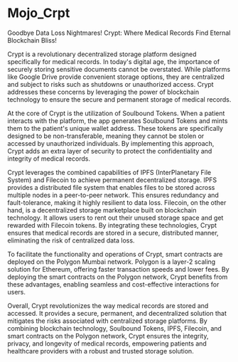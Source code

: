 # Mojo_Crpt
Goodbye Data Loss Nightmares! Crypt: Where Medical Records Find Eternal Blockchain Bliss!


Crypt is a revolutionary decentralized storage platform designed specifically for medical records. In today's digital age, the importance of securely storing sensitive documents cannot be overstated. While platforms like Google Drive provide convenient storage options, they are centralized and subject to risks such as shutdowns or unauthorized access. Crypt addresses these concerns by leveraging the power of blockchain technology to ensure the secure and permanent storage of medical records.

At the core of Crypt is the utilization of Soulbound Tokens. When a patient interacts with the platform, the app generates Soulbound Tokens and mints them to the patient's unique wallet address. These tokens are specifically designed to be non-transferable, meaning they cannot be stolen or accessed by unauthorized individuals. By implementing this approach, Crypt adds an extra layer of security to protect the confidentiality and integrity of medical records.

Crypt leverages the combined capabilities of IPFS (InterPlanetary File System) and Filecoin to achieve permanent decentralized storage. IPFS provides a distributed file system that enables files to be stored across multiple nodes in a peer-to-peer network. This ensures redundancy and fault-tolerance, making it highly resilient to data loss. Filecoin, on the other hand, is a decentralized storage marketplace built on blockchain technology. It allows users to rent out their unused storage space and get rewarded with Filecoin tokens. By integrating these technologies, Crypt ensures that medical records are stored in a secure, distributed manner, eliminating the risk of centralized data loss.

To facilitate the functionality and operations of Crypt, smart contracts are deployed on the Polygon Mumbai network. Polygon is a layer-2 scaling solution for Ethereum, offering faster transaction speeds and lower fees. By deploying the smart contracts on the Polygon network, Crypt benefits from these advantages, enabling seamless and cost-effective interactions for users.

Overall, Crypt revolutionizes the way medical records are stored and accessed. It provides a secure, permanent, and decentralized solution that mitigates the risks associated with centralized storage platforms. By combining blockchain technology, Soulbound Tokens, IPFS, Filecoin, and smart contracts on the Polygon network, Crypt ensures the integrity, privacy, and longevity of medical records, empowering patients and healthcare providers with a robust and trusted storage solution.
